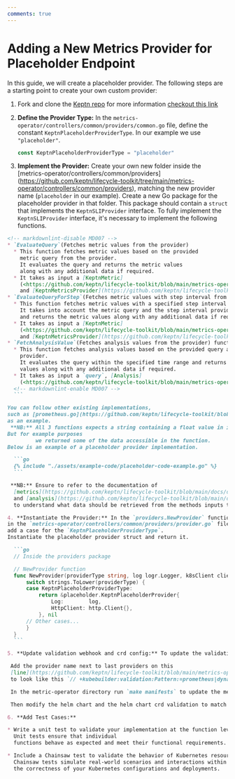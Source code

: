 ```yaml
---
comments: true
---
```


# Adding a New Metrics Provider for Placeholder Endpoint

In this guide, we will create a placeholder provider.
The following steps are a starting point to create your own custom provider:

1. Fork and clone the [Keptn repo](https://github.com/keptn/lifecycle-toolkit)
  for more information [checkout this link](https://keptn.sh/stable/docs/contribute/general/git/fork-clone/)

2. **Define the Provider Type:** In the `metrics-operator/controllers/common/providers/common.go` file,
 define the constant `KeptnPlaceholderProviderType`.
  In our example we use `"placeholder"`.

    ```go
    const KeptnPlaceholderProviderType = "placeholder"
    ```

3. **Implement the Provider:** Create your own new folder inside the
[metrics-operator/controllers/common/providers]
(<https://github.com/keptn/lifecycle-toolkit/tree/main/metrics-operator/controllers/common/providers>),
matching the new provider name (`placeholder` in our example).
Create a new Go package for the placeholder provider in that folder.
This package should contain a `struct` that implements the `KeptnSLIProvider` interface.
To fully implement the `KeptnSLIProvider` interface, it's necessary to implement the following functions.

  ```markdown
  <!-- markdownlint-disable MD007 -->
  * `EvaluateQuery`(Fetches metric values from the provider)
    * This function fetches metric values based on the provided
      metric query from the provider.
      It evaluates the query and returns the metric values
      along with any additional data if required.
    * It takes as input a [KeptnMetric]
      (<https://github.com/keptn/lifecycle-toolkit/blob/main/metrics-operator/api/v1beta1/keptnmetric_types.go>)
      and [KeptnMetricsProvider](https://github.com/keptn/lifecycle-toolkit/blob/main/metrics-operator/api/v1beta1/keptnmetricsprovider_types.go)
  * `EvaluateQueryForStep`(Fetches metric values with step interval from the provider)
    * This function fetches metric values with a specified step interval from the placeholder provider.
      It takes into account the metric query and the step interval provided, executes the query,
      and returns the metric values along with any additional data if required.
    * It takes as input a [KeptnMetric]
      (<https://github.com/keptn/lifecycle-toolkit/blob/main/metrics-operator/api/v1beta1/keptnmetric_types.go>)
      and [KeptnMetricsProvider](https://github.com/keptn/lifecycle-toolkit/blob/main/metrics-operator/api/v1beta1/keptnmetricsprovider_types.go)
  * `FetchAnalysisValue`(Fetches analysis values from the provider) functions.
    * This function fetches analysis values based on the provided query and time range from the
      provider.
      It evaluates the query within the specified time range and returns the analysis
      values along with any additional data if required.
    * It takes as input a `query`, [Analysis]
      (<https://github.com/keptn/lifecycle-toolkit/blob/main/metrics-operator/api/v1beta1/analysis_types.go>) and [KeptnMetricsProvider](https://github.com/keptn/lifecycle-toolkit/blob/main/metrics-operator/api/v1beta1/keptnmetricsprovider_types.go)
    <!-- markdownlint-enable MD007 -->
    ```

  You can follow other existing implementations,
 such as [prometheus.go](https://github.com/keptn/lifecycle-toolkit/blob/main/metrics-operator/controllers/common/providers/prometheus/prometheus.go),
 as an example.
   **NB:** All 3 functions expects a string containing a float value in it.
  But for example purposes
           we returned some of the data accessible in the function.
  Below is an example of a placeholder provider implementation.

    ```go
    {% include "./assets/example-code/placeholder-code-example.go" %}
    ```

   **NB:** Ensure to refer to the documentation of
    [metrics](https://github.com/keptn/lifecycle-toolkit/blob/main/docs/docs/reference/crd-reference/metric.md)
    and [analysis](https://github.com/keptn/lifecycle-toolkit/blob/main/docs/docs/reference/crd-reference/analysis.md)
    to understand what data should be retrieved from the methods inputs to compute accurate results.

4. **Instantiate the Provider:** In the `providers.NewProvider` function
 in the `metrics-operator/controllers/common/providers/provider.go` file,
 add a case for the `KeptnPlaceholderProviderType`.
  Instantiate the placeholder provider struct and return it.

    ```go
    // Inside the providers package

    // NewProvider function
    func NewProvider(providerType string, log logr.Logger, k8sClient client.Client) (KeptnSLIProvider, error) {
        switch strings.ToLower(providerType) {
        case KeptnPlaceholderProviderType:
            return &placeholder.KeptnPlaceholderProvider{
                Log:        log,
                HttpClient: http.Client{},
            }, nil
        // Other cases...
        }
    }
    ```

5. **Update validation webhook and crd config:** To update the validation webhook and crd config of the metrics operator.

   Add the provider name next to last providers on this
   [line](https://github.com/keptn/lifecycle-toolkit/blob/main/metrics-operator/api/v1beta1/keptnmetricsprovider_types.go#L29)
   to look like this `// +kubebuilder:validation:Pattern:=prometheus|dynatrace|datadog|dql|placeholder`.

   In the metric-operator directory run `make manifests` to update the metrics-operator crd config

   Then modify the helm chart and the helm chart crd validation to match the update in the metrics-operator crd config
  
6. **Add Test Cases:**

  * Write a unit test to validate your implementation at the function level.
    Unit tests ensure that individual
    functions behave as expected and meet their functional requirements.

  * Include a Chainsaw test to validate the behavior of Kubernetes resources managed by your code.
    Chainsaw tests simulate real-world scenarios and interactions within a Kubernetes cluster, ensuring
    the correctness of your Kubernetes configurations and deployments.
